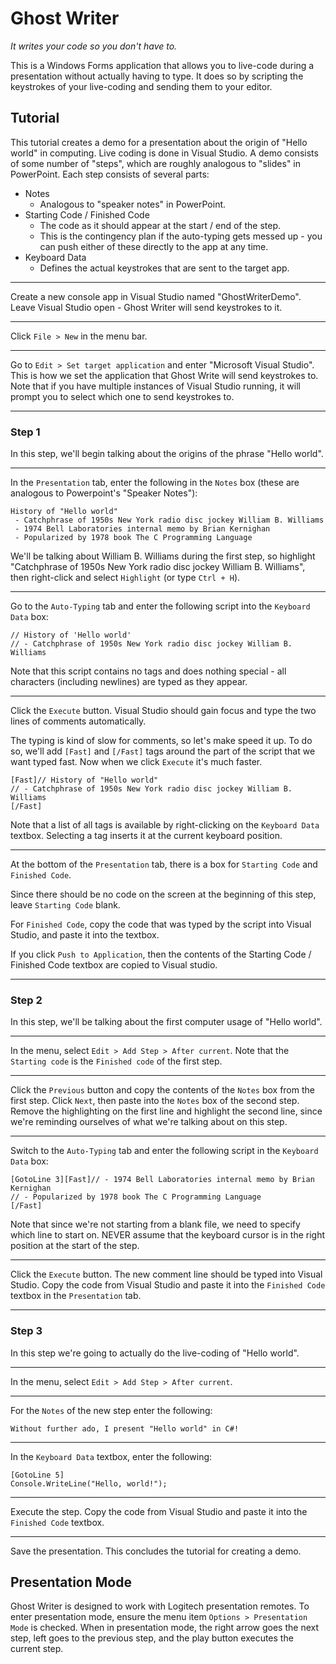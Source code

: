 Ghost Writer
============

*It writes your code so you don't have to.*

This is a Windows Forms application that allows you to live-code during a presentation without actually having to type. It does so by scripting the keystrokes of your live-coding and sending them to your editor.

## Tutorial

This tutorial creates a demo for a presentation about the origin of "Hello world" in computing. Live coding is done in Visual Studio. A demo consists of some number of "steps", which are roughly analogous to "slides" in PowerPoint. Each step consists of several parts:

- Notes
    - Analogous to "speaker notes" in PowerPoint.
- Starting Code / Finished Code
    - The code as it should appear at the start / end of the step.
    - This is the contingency plan if the auto-typing gets messed up - you can push either of these directly to the app at any time.
- Keyboard Data
    - Defines the actual keystrokes that are sent to the target app.

---

Create a new console app in Visual Studio named "GhostWriterDemo". Leave Visual Studio open - Ghost Writer will send keystrokes to it.

---

Click `File > New` in the menu bar.

---

Go to `Edit > Set target application` and enter "Microsoft Visual Studio". This is how we set the application that Ghost Write will send keystrokes to. Note that if you have multiple instances of Visual Studio running, it will prompt you to select which one to send keystrokes to.

---

### Step 1

In this step, we'll begin talking about the origins of the phrase "Hello world".

---

In the `Presentation` tab, enter the following in the `Notes` box (these are analogous to Powerpoint's "Speaker Notes"):

```
History of "Hello world"
 - Catchphrase of 1950s New York radio disc jockey William B. Williams
 - 1974 Bell Laboratories internal memo by Brian Kernighan
 - Popularized by 1978 book The C Programming Language
```

We'll be talking about William B. Williams during the first step, so highlight "Catchphrase of 1950s New York radio disc jockey William B. Williams", then right-click and select `Highlight` (or type `Ctrl + H`).

---

Go to the `Auto-Typing` tab and enter the following script into the `Keyboard Data` box:

```
// History of 'Hello world'
// - Catchphrase of 1950s New York radio disc jockey William B. Williams

```

Note that this script contains no tags and does nothing special - all characters (including newlines) are typed as they appear.

---

Click the `Execute` button. Visual Studio should gain focus and type the two lines of comments automatically.

The typing is kind of slow for comments, so let's make speed it up. To do so, we'll add `[Fast]` and `[/Fast]` tags around the part of the script that we want typed fast. Now when we click `Execute` it's much faster.

```
[Fast]// History of "Hello world"
// - Catchphrase of 1950s New York radio disc jockey William B. Williams
[/Fast]
```

Note that a list of all tags is available by right-clicking on the `Keyboard Data` textbox. Selecting a tag inserts it at the current keyboard position.

---

At the bottom of the `Presentation` tab, there is a box for `Starting Code` and `Finished Code`. 

Since there should be no code on the screen at the beginning of this step, leave `Starting Code` blank.

For `Finished Code`, copy the code that was typed by the script into Visual Studio, and paste it into the textbox.

If you click `Push to Application`, then the contents of the Starting Code / Finished Code textbox are copied to Visual studio.

---

### Step 2

In this step, we'll be talking about the first computer usage of "Hello world".

---

In the menu, select `Edit > Add Step > After current`. Note that the `Starting code` is the `Finished code` of the first step.

---

Click the `Previous` button and copy the contents of the `Notes` box from the first step. Click `Next`, then paste into the `Notes` box of the second step. Remove the highlighting on the first line and highlight the second line, since we're reminding ourselves of what we're talking about on this step.

---

Switch to the `Auto-Typing` tab and enter the following script in the `Keyboard Data` box:

```
[GotoLine 3][Fast]// - 1974 Bell Laboratories internal memo by Brian Kernighan
// - Popularized by 1978 book The C Programming Language
[/Fast]
```

Note that since we're not starting from a blank file, we need to specify which line to start on. NEVER assume that the keyboard cursor is in the right position at the start of the step.

---

Click the `Execute` button. The new comment line should be typed into Visual Studio. Copy the code from Visual Studio and paste it into the `Finished Code` textbox in the `Presentation` tab.

---

### Step 3

In this step we're going to actually do the live-coding of "Hello world".

---

In the menu, select `Edit > Add Step > After current`.

---

For the `Notes` of the new step enter the following:

```
Without further ado, I present "Hello world" in C#!
```

---

In the `Keyboard Data` textbox, enter the following:

```
[GotoLine 5]
Console.WriteLine("Hello, world!");

```

---

Execute the step. Copy the code from Visual Studio and paste it into the `Finished Code` textbox.

---

Save the presentation. This concludes the tutorial for creating a demo.

## Presentation Mode

Ghost Writer is designed to work with Logitech presentation remotes. To enter presentation mode, ensure the menu item `Options > Presentation Mode` is checked. When in presentation mode, the right arrow goes the next step, left goes to the previous step, and the play button executes the current step.
